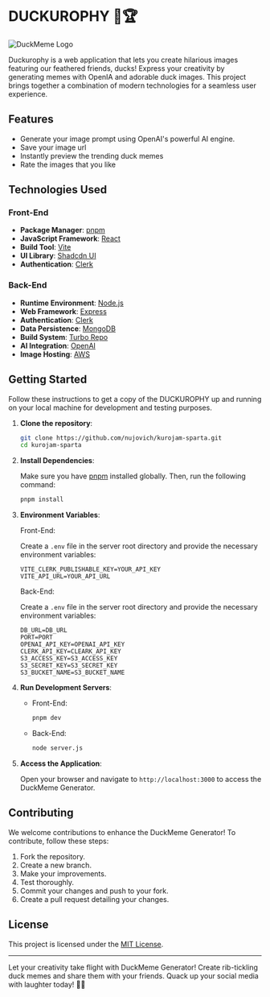 # DUCKUROPHY 🦆🏆

![DuckMeme Logo](https://kurojam-sparta-client.onrender.com/)

Duckurophy is a web application that lets you create hilarious images featuring our feathered friends, ducks! Express your creativity by generating memes with OpenIA and adorable duck images. This project brings together a combination of modern technologies for a seamless user experience.

## Features

- Generate your image prompt using OpenAI's powerful AI engine.
- Save your image url 
- Instantly preview the trending duck memes
- Rate the images that you like

## Technologies Used

### Front-End

- **Package Manager**: [pnpm](https://pnpm.io/)
- **JavaScript Framework**: [React](https://reactjs.org/)
- **Build Tool**: [Vite](https://vitejs.dev/)
- **UI Library**: [Shadcdn UI](https://shadcdn.com/ui)
- **Authentication**: [Clerk](https://clerk.dev/)

### Back-End

- **Runtime Environment**: [Node.js](https://nodejs.org/)
- **Web Framework**: [Express](https://expressjs.com/)
- **Authentication**: [Clerk](https://clerk.dev/)
- **Data Persistence**: [MongoDB](https://www.mongodb.com/)
- **Build System**: [Turbo Repo](https://turbo.dev/repo)
- **AI Integration**: [OpenAI](https://www.openai.com/)
- **Image Hosting**: [AWS](https://aws.com/)

## Getting Started

Follow these instructions to get a copy of the DUCKUROPHY up and running on your local machine for development and testing purposes.

1. **Clone the repository**:

   ```bash
   git clone https://github.com/nujovich/kurojam-sparta.git
   cd kurojam-sparta
   ```

2. **Install Dependencies**:

   Make sure you have [pnpm](https://pnpm.io/) installed globally. Then, run the following command:

   ```bash
   pnpm install
   ```

3. **Environment Variables**:

   Front-End:

   Create a `.env` file in the server root directory and provide the necessary environment variables:   

   ```
   VITE_CLERK_PUBLISHABLE_KEY=YOUR_API_KEY
   VITE_API_URL=YOUR_API_URL
   ```

   Back-End:

   Create a `.env` file in the server root directory and provide the necessary environment variables:

   ```plaintext
   DB_URL=DB_URL
   PORT=PORT
   OPENAI_API_KEY=OPENAI_API_KEY
   CLERK_API_KEY=CLEARK_API_KEY
   S3_ACCESS_KEY=S3_ACCESS_KEY
   S3_SECRET_KEY=S3_SECRET_KEY
   S3_BUCKET_NAME=S3_BUCKET_NAME
   ```

4. **Run Development Servers**:

   - Front-End:

     ```bash
     pnpm dev
     ```

   - Back-End:

     ```bash
     node server.js
     ```

5. **Access the Application**:

   Open your browser and navigate to `http://localhost:3000` to access the DuckMeme Generator.

## Contributing

We welcome contributions to enhance the DuckMeme Generator! To contribute, follow these steps:

1. Fork the repository.
2. Create a new branch.
3. Make your improvements.
4. Test thoroughly.
5. Commit your changes and push to your fork.
6. Create a pull request detailing your changes.

## License

This project is licensed under the [MIT License](LICENSE).

---

Let your creativity take flight with DuckMeme Generator! Create rib-tickling duck memes and share them with your friends. Quack up your social media with laughter today! 🦆🎉